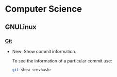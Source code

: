 # Computer Science

## GNULinux

### [Git](git.md)

* New: Show commit information.

    To see the information of a particular commit use:
    
    ```bash
    git show <revhash>
    ```